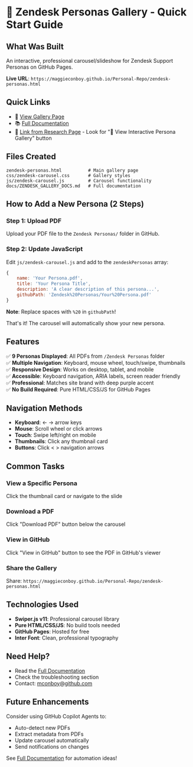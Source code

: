 # 🚀 Zendesk Personas Gallery - Quick Start Guide

## What Was Built

An interactive, professional carousel/slideshow for Zendesk Support Personas on GitHub Pages.

**Live URL**: `https://maggieconboy.github.io/Personal-Repo/zendesk-personas.html`

## Quick Links

- 📄 [View Gallery Page](../zendesk-personas.html)
- 📚 [Full Documentation](ZENDESK_GALLERY_DOCS.md)
- 🔗 [Link from Research Page](../research.html) - Look for "🎯 View Interactive Persona Gallery" button

## Files Created

```
zendesk-personas.html          # Main gallery page
css/zendesk-carousel.css       # Gallery styles
js/zendesk-carousel.js         # Carousel functionality
docs/ZENDESK_GALLERY_DOCS.md   # Full documentation
```

## How to Add a New Persona (2 Steps)

### Step 1: Upload PDF
Upload your PDF file to the `Zendesk Personas/` folder in GitHub.

### Step 2: Update JavaScript
Edit `js/zendesk-carousel.js` and add to the `zendeskPersonas` array:

```javascript
{
    name: 'Your Persona.pdf',
    title: 'Your Persona Title',
    description: 'A clear description of this persona...',
    githubPath: 'Zendesk%20Personas/Your%20Persona.pdf'
}
```

**Note**: Replace spaces with `%20` in `githubPath`!

That's it! The carousel will automatically show your new persona.

## Features

✅ **9 Personas Displayed**: All PDFs from `/Zendesk Personas` folder  
✅ **Multiple Navigation**: Keyboard, mouse wheel, touch/swipe, thumbnails  
✅ **Responsive Design**: Works on desktop, tablet, and mobile  
✅ **Accessible**: Keyboard navigation, ARIA labels, screen reader friendly  
✅ **Professional**: Matches site brand with deep purple accent  
✅ **No Build Required**: Pure HTML/CSS/JS for GitHub Pages  

## Navigation Methods

- **Keyboard**: ← → arrow keys
- **Mouse**: Scroll wheel or click arrows
- **Touch**: Swipe left/right on mobile
- **Thumbnails**: Click any thumbnail card
- **Buttons**: Click < > navigation arrows

## Common Tasks

### View a Specific Persona
Click the thumbnail card or navigate to the slide

### Download a PDF
Click "Download PDF" button below the carousel

### View in GitHub
Click "View in GitHub" button to see the PDF in GitHub's viewer

### Share the Gallery
Share: `https://maggieconboy.github.io/Personal-Repo/zendesk-personas.html`

## Technologies Used

- **Swiper.js v11**: Professional carousel library
- **Pure HTML/CSS/JS**: No build tools needed
- **GitHub Pages**: Hosted for free
- **Inter Font**: Clean, professional typography

## Need Help?

- Read the [Full Documentation](ZENDESK_GALLERY_DOCS.md)
- Check the troubleshooting section
- Contact: mconboy@github.com

## Future Enhancements

Consider using GitHub Copilot Agents to:
- Auto-detect new PDFs
- Extract metadata from PDFs
- Update carousel automatically
- Send notifications on changes

See [Full Documentation](ZENDESK_GALLERY_DOCS.md) for automation ideas!
